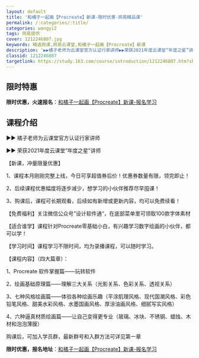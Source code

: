 ```yaml
---
layout: default
title: '和橘子一起画【Procreate】新课-限时优惠-网易精品课'
permalink: /:categories/:title/
categories: wangyi2
tags: 网易提供
cover: 1212246807.jpg
keywords: 精选网课,网易云课堂,和橘子一起画【Procreate】新课
description: '▶▶橘子老师为云课堂官方认证行家讲师▶▶荣获2021年度云课堂“年度之星”讲师【新课，冲量限量优惠】1、课程本月刚刚完整'
classid: 1212246807
targetlink: https://study.163.com/course/introduction/1212246807.htm?share=1&shareId=1025206652&utm_campaign=share&utm_medium=iphoneShare&utm_source=&utm_u=1025206652
---
```


## 限时特惠

**限时优惠，火速报名**：[和橘子一起画【Procreate】新课-报名学习](https://study.163.com/course/introduction/1212246807.htm?share=1&shareId=1025206652&utm_campaign=share&utm_medium=iphoneShare&utm_source=&utm_u=1025206652)

## 课程介绍

▶▶ 橘子老师为云课堂官方认证行家讲师

▶▶ 荣获2021年度云课堂“年度之星”讲师



【新课，冲量限量优惠】

1、课程本月刚刚完整上线，今日可享超值券后价！优惠券数量有限，领完即止！

2、后续课程优惠幅度将逐步减少，想学习的小伙伴推荐尽早囤课！

3、购课后，课程可长期观看，后续如有新增或更新内容，均可以免费续看！



【免费福利】关注微信公众号”设计软件通“，在底部菜单里可领取100款字体素材



【适合谁学】课程针对Procreate零基础小白，有兴趣学习数字绘画的小伙伴，都可以学！



【学习时间】课程学习不限时间，均为录播课程，可以随时学习。



【课程内容】（四大篇章）：

1、Procreate 软件掌握篇——玩转软件

2、绘画基础原理篇——理解三大关系（光影关系、色彩关系、透视关系）

3、七种风格绘画篇——体验各种绘画乐趣（平涂肌理风格、现代国潮风格、彩色铅笔风格、甜美水彩风格、水墨国画风格、厚涂油画风格、细腻写实风格）

4、六种逼真材质绘画篇——让自己变得更专业（玻璃、冰块、不锈钢、蜡烛、木材和泡泡薄膜）



购课后，可加入学员群，最新群号和入群方法可详见第一章

**限时优惠，报名地址**：[和橘子一起画【Procreate】新课-报名学习](https://study.163.com/course/introduction/1212246807.htm?share=1&shareId=1025206652&utm_campaign=share&utm_medium=iphoneShare&utm_source=&utm_u=1025206652)

